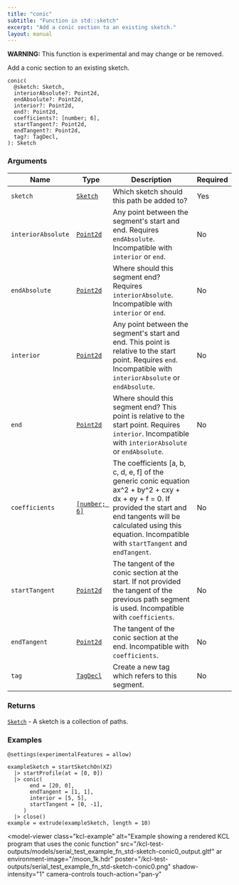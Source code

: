 ```yaml
---
title: "conic"
subtitle: "Function in std::sketch"
excerpt: "Add a conic section to an existing sketch."
layout: manual
---
```


**WARNING:** This function is experimental and may change or be removed.

Add a conic section to an existing sketch.

```kcl
conic(
  @sketch: Sketch,
  interiorAbsolute?: Point2d,
  endAbsolute?: Point2d,
  interior?: Point2d,
  end?: Point2d,
  coefficients?: [number; 6],
  startTangent?: Point2d,
  endTangent?: Point2d,
  tag?: TagDecl,
): Sketch
```



### Arguments

| Name | Type | Description | Required |
|----------|------|-------------|----------|
| `sketch` | [`Sketch`](/docs/kcl-std/types/std-types-Sketch) | Which sketch should this path be added to? | Yes |
| `interiorAbsolute` | [`Point2d`](/docs/kcl-std/types/std-types-Point2d) | Any point between the segment's start and end. Requires `endAbsolute`. Incompatible with `interior` or `end`. | No |
| `endAbsolute` | [`Point2d`](/docs/kcl-std/types/std-types-Point2d) | Where should this segment end? Requires `interiorAbsolute`. Incompatible with `interior` or `end`. | No |
| `interior` | [`Point2d`](/docs/kcl-std/types/std-types-Point2d) | Any point between the segment's start and end. This point is relative to the start point. Requires `end`. Incompatible with `interiorAbsolute` or `endAbsolute`. | No |
| `end` | [`Point2d`](/docs/kcl-std/types/std-types-Point2d) | Where should this segment end? This point is relative to the start point. Requires `interior`. Incompatible with `interiorAbsolute` or `endAbsolute`. | No |
| `coefficients` | [`[number; 6]`](/docs/kcl-std/types/std-types-number) | The coefficients [a, b, c, d, e, f] of the generic conic equation ax^2 + by^2 + cxy + dx + ey + f = 0. If provided the start and end tangents will be calculated using this equation. Incompatible with `startTangent` and `endTangent`. | No |
| `startTangent` | [`Point2d`](/docs/kcl-std/types/std-types-Point2d) | The tangent of the conic section at the start. If not provided the tangent of the previous path segment is used. Incompatible with `coefficients`. | No |
| `endTangent` | [`Point2d`](/docs/kcl-std/types/std-types-Point2d) | The tangent of the conic section at the end. Incompatible with `coefficients`. | No |
| `tag` | [`TagDecl`](/docs/kcl-std/types/std-types-TagDecl) | Create a new tag which refers to this segment. | No |

### Returns

[`Sketch`](/docs/kcl-std/types/std-types-Sketch) - A sketch is a collection of paths.


### Examples

```kcl
@settings(experimentalFeatures = allow)

exampleSketch = startSketchOn(XZ)
  |> startProfile(at = [0, 0])
  |> conic(
       end = [20, 0],
       endTangent = [1, 1],
       interior = [5, 5],
       startTangent = [0, -1],
     )
  |> close()
example = extrude(exampleSketch, length = 10)

```


<model-viewer
  class="kcl-example"
  alt="Example showing a rendered KCL program that uses the conic function"
  src="/kcl-test-outputs/models/serial_test_example_fn_std-sketch-conic0_output.gltf"
  ar
  environment-image="/moon_1k.hdr"
  poster="/kcl-test-outputs/serial_test_example_fn_std-sketch-conic0.png"
  shadow-intensity="1"
  camera-controls
  touch-action="pan-y"
>
</model-viewer>


